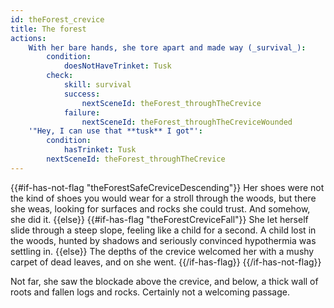 ```yaml
---
id: theForest_crevice
title: The forest
actions:
    With her bare hands, she tore apart and made way (_survival_):
        condition:
            doesNotHaveTrinket: Tusk
        check:
            skill: survival
            success:
                nextSceneId: theForest_throughTheCrevice
            failure:
                nextSceneId: theForest_throughTheCreviceWounded
    '"Hey, I can use that **tusk** I got"':
        condition:
            hasTrinket: Tusk
        nextSceneId: theForest_throughTheCrevice
---
```


{{#if-has-not-flag "theForestSafeCreviceDescending"}}
Her shoes were not the kind of shoes you would wear for a stroll through the woods, but there she weas, looking for surfaces and rocks she could trust. And somehow, she did it.
{{else}}
{{#if-has-flag "theForestCreviceFall"}}
She let herself slide through a steep slope, feeling like a child for a second. A child lost in the woods, hunted by shadows and seriously convinced hypothermia was settling in.
{{else}}
The depths of the crevice welcomed her with a mushy carpet of dead leaves, and on she went.
{{/if-has-flag}}
{{/if-has-not-flag}}

Not far, she saw the blockade above the crevice, and below, a thick wall of roots and fallen logs and rocks. Certainly not a welcoming passage.
